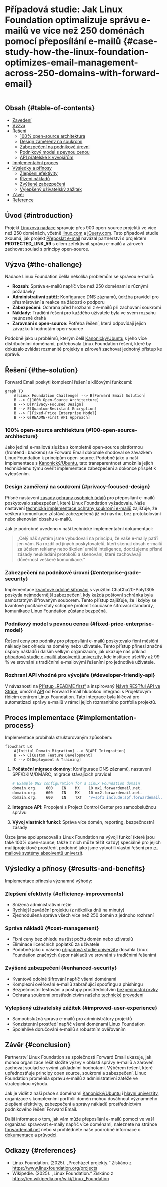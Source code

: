 # Případová studie: Jak Linux Foundation optimalizuje správu e-mailů ve více než 250 doménách pomocí přeposílání e-mailů {#case-study-how-the-linux-foundation-optimizes-email-management-across-250-domains-with-forward-email}

<img loading="lazy" src="/img/articles/linux-foundation.webp" alt="" class="rounded-lg" />

## Obsah {#table-of-contents}

* [Zavedení](#introduction)
* [Výzva](#the-challenge)
* [Řešení](#the-solution)
  * [100% open-source architektura](#100-open-source-architecture)
  * [Design zaměřený na soukromí](#privacy-focused-design)
  * [Zabezpečení na podnikové úrovni](#enterprise-grade-security)
  * [Podnikový model s pevnou cenou](#fixed-price-enterprise-model)
  * [API přátelské k vývojářům](#developer-friendly-api)
* [Implementační proces](#implementation-process)
* [Výsledky a přínosy](#results-and-benefits)
  * [Zlepšení efektivity](#efficiency-improvements)
  * [Řízení nákladů](#cost-management)
  * [Zvýšené zabezpečení](#enhanced-security)
  * [Vylepšený uživatelský zážitek](#improved-user-experience)
* [Závěr](#conclusion)
* [Reference](#references)

## Úvod {#introduction}

Projekt [Linuxová nadace](https://en.wikipedia.org/wiki/Linux_Foundation) spravuje přes 900 open-source projektů ve více než 250 doménách, včetně [linux.com](https://www.linux.com/) a [jQuery.com](https://jquery.com/). Tato případová studie zkoumá, jak projekt [Přeposlat e-mail](https://forwardemail.net) navázal partnerství s projektem __PROTECTED_LINK_59__ s cílem zefektivnit správu e-mailů a zároveň zachovat soulad s principy open-source.

## Výzva {#the-challenge}

Nadace Linux Foundation čelila několika problémům se správou e-mailů:

* **Rozsah**: Správa e-mailů napříč více než 250 doménami s různými požadavky
* **Administrativní zátěž**: Konfigurace DNS záznamů, údržba pravidel pro přesměrování a reakce na žádosti o podporu
* **Zabezpečení**: Ochrana před hrozbami z e-mailů při zachování soukromí
* **Náklady**: Tradiční řešení pro každého uživatele byla ve svém rozsahu neúnosně drahá
* **Zarovnání s open-source**: Potřeba řešení, která odpovídají jejich závazku k hodnotám open-source

Podobně jako u problémů, kterým čelil [Kanonický/Ubuntu](https://forwardemail.net/blog/docs/canonical-ubuntu-email-enterprise-case-study) s jeho více distribučními doménami, potřebovala Linux Foundation řešení, které by dokázalo zvládat rozmanité projekty a zároveň zachovat jednotný přístup ke správě.

## Řešení {#the-solution}

Forward Email poskytl komplexní řešení s klíčovými funkcemi:

```mermaid
graph TD
    A[Linux Foundation Challenge] --> B[Forward Email Solution]
    B --> C[100% Open-Source Architecture]
    B --> D[Privacy-Focused Design]
    B --> E[Quantum-Resistant Encryption]
    B --> F[Fixed-Price Enterprise Model]
    B --> G[README-First API Approach]
```

### 100% open-source architektura {#100-open-source-architecture}

Jako jediná e-mailová služba s kompletně open-source platformou (frontend i backend) se Forward Email dokonale shodoval se závazkem Linux Foundation k principům open-source. Podobně jako u naší implementace s [Kanonický/Ubuntu](https://forwardemail.net/blog/docs/canonical-ubuntu-email-enterprise-case-study), tato transparentnost umožnila jejich technickému týmu ověřit implementace zabezpečení a dokonce přispět k vylepšením.

### Design zaměřený na soukromí {#privacy-focused-design}

Přísné nastavení [zásady ochrany osobních údajů](https://forwardemail.net/privacy) pro přeposílání e-mailů poskytovalo zabezpečení, které Linux Foundation vyžadovala. Naše nastavení [technická implementace ochrany soukromí e-mailů](https://forwardemail.net/blog/docs/email-privacy-protection-technical-implementation) zajišťuje, že veškerá komunikace zůstává zabezpečená již od návrhu, bez protokolování nebo skenování obsahu e-mailů.

Jak je podrobně uvedeno v naší technické implementační dokumentaci:

> „Celý náš systém jsme vybudovali na principu, že vaše e-maily patří jen vám. Na rozdíl od jiných poskytovatelů, kteří skenují obsah e-mailů za účelem reklamy nebo školení umělé inteligence, dodržujeme přísné zásady neukládání protokolů a skenování, které zachovávají důvěrnost veškeré komunikace.“

### Zabezpečení na podnikové úrovni {#enterprise-grade-security}

Implementace [kvantově odolné šifrování](https://forwardemail.net/blog/docs/best-quantum-safe-encrypted-email-service) s využitím ChaCha20-Poly1305 poskytla nejmodernější zabezpečení, kdy každá poštovní schránka byla samostatným šifrovaným souborem. Tento přístup zajišťuje, že i kdyby se kvantové počítače staly schopné prolomit současné šifrovací standardy, komunikace Linux Foundation zůstane bezpečná.

### Podnikový model s pevnou cenou {#fixed-price-enterprise-model}

Řešení [ceny pro podniky](https://forwardemail.net/pricing) pro přeposílání e-mailů poskytovalo fixní měsíční náklady bez ohledu na domény nebo uživatele. Tento přístup přinesl značné úspory nákladů i dalším velkým organizacím, jak ukazuje náš příklad [případová studie e-mailů absolventů univerzity](https://forwardemail.net/blog/docs/alumni-email-forwarding-university-case-study), kde instituce ušetřily až 99 % ve srovnání s tradičními e-mailovými řešeními pro jednotlivé uživatele.

### Rozhraní API vhodné pro vývojáře {#developer-friendly-api}

V návaznosti na [Přístup „README first“](https://tom.preston-werner.com/2010/08/23/readme-driven-development) a inspirovaný [Návrh RESTful API ve Stripe](https://amberonrails.com/building-stripes-api), umožnil [API](https://forwardemail.net/api) od Forward Email hlubokou integraci s Projektovým řídicím centrem Linux Foundation. Tato integrace byla klíčová pro automatizaci správy e-mailů v rámci jejich rozmanitého portfolia projektů.

## Proces implementace {#implementation-process}

Implementace probíhala strukturovaným způsobem:

```mermaid
flowchart LR
    A[Initial Domain Migration] --> B[API Integration]
    B --> C[Custom Feature Development]
    C --> D[Deployment & Training]
```

1. **Počáteční migrace domény**: Konfigurace DNS záznamů, nastavení SPF/DKIM/DMARC, migrace stávajících pravidel

   ```sh
   # Example DNS configuration for a Linux Foundation domain
   domain.org.    600    IN    MX    10 mx1.forwardemail.net.
   domain.org.    600    IN    MX    10 mx2.forwardemail.net.
   domain.org.    600    IN    TXT   "v=spf1 include:spf.forwardemail.net -all"
   ```

2. **Integrace API**: Propojení s Project Control Center pro samoobslužnou správu

3. **Vývoj vlastních funkcí**: Správa více domén, reporting, bezpečnostní zásady

Úzce jsme spolupracovali s Linux Foundation na vývoji funkcí (které jsou také 100% open-source, takže z nich může těžit každý) speciálně pro jejich multiprojektové prostředí, podobně jako jsme vytvořili vlastní řešení pro [e-mailové systémy absolventů univerzit](https://forwardemail.net/blog/docs/alumni-email-forwarding-university-case-study).

## Výsledky a přínosy {#results-and-benefits}

Implementace přinesla významné výhody:

### Zlepšení efektivity {#efficiency-improvements}

* Snížená administrativní režie
* Rychlejší zavádění projektu (z několika dnů na minuty)
* Zjednodušená správa všech více než 250 domén z jednoho rozhraní

### Správa nákladů {#cost-management}

* Fixní ceny bez ohledu na růst počtu domén nebo uživatelů
* Eliminace licenčních poplatků za uživatele
* Podobně jako u našeho [případová studie univerzity](https://forwardemail.net/blog/docs/alumni-email-forwarding-university-case-study) dosáhla Linux Foundation značných úspor nákladů ve srovnání s tradičními řešeními

### Zvýšené zabezpečení {#enhanced-security}

* Kvantově odolné šifrování napříč všemi doménami
* Komplexní ověřování e-mailů zabraňující spoofingu a phishingu
* Bezpečnostní testování a postupy prostřednictvím [bezpečnostní prvky](https://forwardemail.net/security)
* Ochrana soukromí prostřednictvím našeho [technické provedení](https://forwardemail.net/blog/docs/email-privacy-protection-technical-implementation)

### Vylepšený uživatelský zážitek {#improved-user-experience}

* Samoobslužná správa e-mailů pro administrátory projektů
* Konzistentní prostředí napříč všemi doménami Linux Foundation
* Spolehlivé doručování e-mailů s robustním ověřováním

## Závěr {#conclusion}

Partnerství Linux Foundation se společností Forward Email ukazuje, jak mohou organizace řešit složité výzvy v oblasti správy e-mailů a zároveň zachovat soulad se svými základními hodnotami. Výběrem řešení, které upřednostňuje principy open source, soukromí a zabezpečení, Linux Foundation proměnila správu e-mailů z administrativní zátěže ve strategickou výhodu.

Jak je vidět z naší práce s doménami [Kanonický/Ubuntu](https://forwardemail.net/blog/docs/canonical-ubuntu-email-enterprise-case-study) i [hlavní univerzity](https://forwardemail.net/blog/docs/alumni-email-forwarding-university-case-study), organizace s komplexními portfolii domén mohou dosáhnout významného zlepšení efektivity, zabezpečení a správy nákladů prostřednictvím podnikového řešení Forward Email.

Další informace o tom, jak vám může přeposílání e-mailů pomoci ve vaší organizaci spravovat e-maily napříč více doménami, naleznete na stránce [forwardemail.net](https://forwardemail.net) nebo si prohlédněte naše podrobné informace o [dokumentace](https://forwardemail.net/email-api) a [průvodci](https://forwardemail.net/guides).

## Odkazy {#references}

* Linux Foundation. (2025). „Procházet projekty.“ Získáno z <https://www.linuxfoundation.org/projects>
* Wikipedie. (2025). „Linux Foundation.“ Získáno z <https://en.wikipedia.org/wiki/Linux_Foundation>